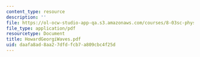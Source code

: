 ```yaml
---
content_type: resource
description: ''
file: https://ol-ocw-studio-app-qa.s3.amazonaws.com/courses/8-03sc-physics-iii-vibrations-and-waves-fall-2016/daafa8ad8aa27dfdfcb7a809cbc4f25d_MIT8_03SCF16_Text_Ch6.pdf
file_type: application/pdf
resourcetype: Document
title: HowardGeorgiWaves.pdf
uid: daafa8ad-8aa2-7dfd-fcb7-a809cbc4f25d
---
```

